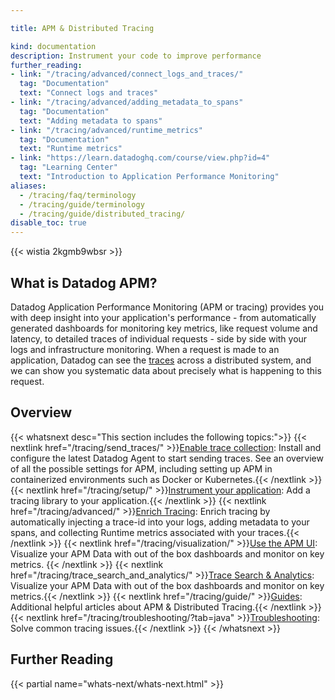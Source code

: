 ```yaml
---

title: APM & Distributed Tracing

kind: documentation
description: Instrument your code to improve performance
further_reading:
- link: "/tracing/advanced/connect_logs_and_traces/"
  tag: "Documentation"
  text: "Connect logs and traces"
- link: "/tracing/advanced/adding_metadata_to_spans"
  tag: "Documentation"
  text: "Adding metadata to spans"
- link: "/tracing/advanced/runtime_metrics"
  tag: "Documentation"
  text: "Runtime metrics"
- link: "https://learn.datadoghq.com/course/view.php?id=4"
  tag: "Learning Center"
  text: "Introduction to Application Performance Monitoring"
aliases:
  - /tracing/faq/terminology
  - /tracing/guide/terminology
  - /tracing/guide/distributed_tracing/
disable_toc: true
---
```


{{< wistia 2kgmb9wbsr >}}
</br>
## What is Datadog APM?

 Datadog Application Performance Monitoring (APM or tracing) provides you with deep insight into your application's performance - from automatically generated dashboards for monitoring key metrics, like request volume and latency, to detailed traces of individual requests - side by side with your logs and infrastructure monitoring. When a request is made to an application, Datadog can see the [traces][1] across a distributed system, and we can show you systematic data about precisely what is happening to this request.

## Overview

{{< whatsnext desc="This section includes the following topics:">}}
    {{< nextlink href="/tracing/send_traces/" >}}<u>Enable trace collection</u>: Install and configure the latest Datadog Agent to start sending traces. See an overview of all the possible settings for APM, including setting up APM in containerized environments such as Docker or Kubernetes.{{< /nextlink >}}
    {{< nextlink href="/tracing/setup/" >}}<u>Instrument your application</u>: Add a tracing library to your application.{{< /nextlink >}}
    {{< nextlink href="/tracing/advanced/" >}}<u>Enrich Tracing</u>: Enrich tracing by automatically injecting a trace-id into your logs, adding metadata to your spans, and collecting Runtime metrics associated with your traces.{{< /nextlink >}}
    {{< nextlink href="/tracing/visualization/" >}}<u>Use the APM UI</u>: Visualize your APM Data with out of the box dashboards and monitor on key metrics. {{< /nextlink >}}
    {{< nextlink href="/tracing/trace_search_and_analytics/" >}}<u>Trace Search & Analytics</u>: Visualize your APM Data with out of the box dashboards and monitor on key metrics.{{< /nextlink >}}
    {{< nextlink href="/tracing/guide/" >}}<u>Guides</u>: Additional helpful articles about APM & Distributed Tracing.{{< /nextlink >}}
    {{< nextlink href="/tracing/troubleshooting/?tab=java" >}}<u>Troubleshooting</u>: Solve common tracing issues.{{< /nextlink >}}
{{< /whatsnext >}}

## Further Reading

{{< partial name="whats-next/whats-next.html" >}}




[1]: /tracing/visualization/#trace
